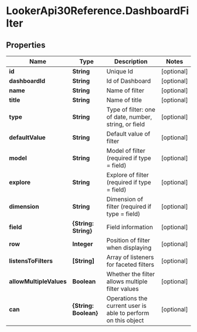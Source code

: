 # LookerApi30Reference.DashboardFilter

## Properties
Name | Type | Description | Notes
------------ | ------------- | ------------- | -------------
**id** | **String** | Unique Id | [optional] 
**dashboardId** | **String** | Id of Dashboard | [optional] 
**name** | **String** | Name of filter | [optional] 
**title** | **String** | Name of title | [optional] 
**type** | **String** | Type of filter: one of date, number, string, or field | [optional] 
**defaultValue** | **String** | Default value of filter | [optional] 
**model** | **String** | Model of filter (required if type = field) | [optional] 
**explore** | **String** | Explore of filter (required if type = field) | [optional] 
**dimension** | **String** | Dimension of filter (required if type = field) | [optional] 
**field** | **{String: String}** | Field information | [optional] 
**row** | **Integer** | Position of filter when displaying | [optional] 
**listensToFilters** | **[String]** | Array of listeners for faceted filters | [optional] 
**allowMultipleValues** | **Boolean** | Whether the filter allows multiple filter values | [optional] 
**can** | **{String: Boolean}** | Operations the current user is able to perform on this object | [optional] 


